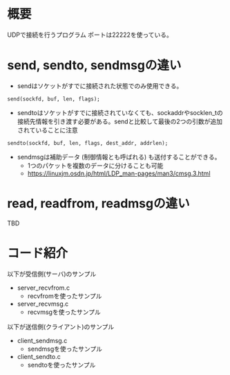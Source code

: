 # 概要
UDPで接続を行うプログラム
ポートは22222を使っている。


# send, sendto, sendmsgの違い
- sendはソケットがすでに接続された状態でのみ使用できる。
```
send(sockfd, buf, len, flags);
```

- sendtoはソケットがすでに接続されていなくても、sockaddrやsocklen_tの接続先情報を引き渡す必要がある。sendと比較して最後の2つの引数が追加されていることに注意
```
sendto(sockfd, buf, len, flags, dest_addr, addrlen);
```

- sendmsgは補助データ (制御情報とも呼ばれる) も送付することができる。
  - 1つのパケットを複数のデータに分けることも可能
  - https://linuxjm.osdn.jp/html/LDP_man-pages/man3/cmsg.3.html

# read, readfrom, readmsgの違い
TBD


# コード紹介
以下が受信側(サーバ)のサンプル
- server_recvfrom.c
  - recvfromを使ったサンプル
- server_recvmsg.c
  - recvmsgを使ったサンプル

以下が送信側(クライアント)のサンプル
- client_sendmsg.c 
  - sendmsgを使ったサンプル
- client_sendto.c
  - sendtoを使ったサンプル
